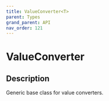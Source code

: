 ```yaml
---
title: ValueConverter<T>
parent: Types
grand_parent: API
nav_order: 121
---
```


# ValueConverter<T>

## Description

Generic base class for value converters.
